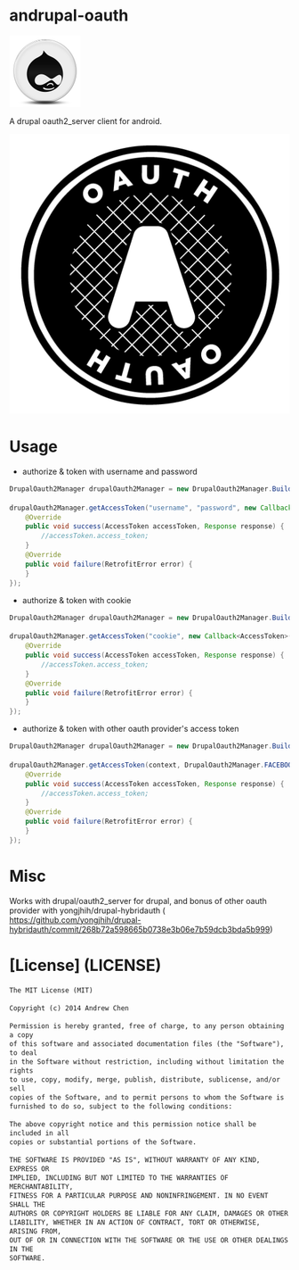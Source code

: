 andrupal-oauth
==============

![drupal](drupal-circle.png "drupal")

A drupal oauth2_server client for android.

![oauth](oauth_logo.png "oauth")

Usage
=====

* authorize & token with username and password
```java
DrupalOauth2Manager drupalOauth2Manager = new DrupalOauth2Manager.Builder().setEndpoint("https://example.com/oauth2").setClientId("id").setClientSecret("secret").build();

drupalOauth2Manager.getAccessToken("username", "password", new Callback<AccessToken>() {
    @Override
    public void success(AccessToken accessToken, Response response) {
        //accessToken.access_token;
    }
    @Override
    public void failure(RetrofitError error) {
    }
});
```

* authorize & token with cookie
```java
DrupalOauth2Manager drupalOauth2Manager = new DrupalOauth2Manager.Builder().setEndpoint("https://example.com/oauth2").setClientId("id").setClientSecret("secret").build();

drupalOauth2Manager.getAccessToken("cookie", new Callback<AccessToken>() {
    @Override
    public void success(AccessToken accessToken, Response response) {
        //accessToken.access_token;
    }
    @Override
    public void failure(RetrofitError error) {
    }
});
```

* authorize & token with other oauth provider's access token
```java
DrupalOauth2Manager drupalOauth2Manager = new DrupalOauth2Manager.Builder().setEndpoint("https://example.com/oauth2").setClientId("id").setClientSecret("secret").build();

drupalOauth2Manager.getAccessToken(context, DrupalOauth2Manager.FACEBOOK, "fb_access_token", new Callback<AccessToken>() {
    @Override
    public void success(AccessToken accessToken, Response response) {
        //accessToken.access_token;
    }
    @Override
    public void failure(RetrofitError error) {
    }
});
```

Misc
====

Works with drupal/oauth2_server for drupal, and bonus of other oauth provider with yongjhih/drupal-hybridauth ( https://github.com/yongjhih/drupal-hybridauth/commit/268b72a598665b0738e3b06e7b59dcb3bda5b999)

[License] (LICENSE)
===================

```
The MIT License (MIT)

Copyright (c) 2014 Andrew Chen

Permission is hereby granted, free of charge, to any person obtaining a copy
of this software and associated documentation files (the "Software"), to deal
in the Software without restriction, including without limitation the rights
to use, copy, modify, merge, publish, distribute, sublicense, and/or sell
copies of the Software, and to permit persons to whom the Software is
furnished to do so, subject to the following conditions:

The above copyright notice and this permission notice shall be included in all
copies or substantial portions of the Software.

THE SOFTWARE IS PROVIDED "AS IS", WITHOUT WARRANTY OF ANY KIND, EXPRESS OR
IMPLIED, INCLUDING BUT NOT LIMITED TO THE WARRANTIES OF MERCHANTABILITY,
FITNESS FOR A PARTICULAR PURPOSE AND NONINFRINGEMENT. IN NO EVENT SHALL THE
AUTHORS OR COPYRIGHT HOLDERS BE LIABLE FOR ANY CLAIM, DAMAGES OR OTHER
LIABILITY, WHETHER IN AN ACTION OF CONTRACT, TORT OR OTHERWISE, ARISING FROM,
OUT OF OR IN CONNECTION WITH THE SOFTWARE OR THE USE OR OTHER DEALINGS IN THE
SOFTWARE.
```
